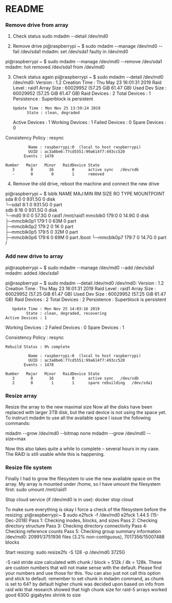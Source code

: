 # README #

### Remove drive from array

1. Check status
sudo mdadm --detail /dev/md0 

2. Remove drive
pi@raspberrypi ~  $ sudo mdadm --manage /dev/md0 --fail /dev/sda1
mdadm: set /dev/sda1 faulty in /dev/md0

pi@raspberrypi ~  $ sudo mdadm --manage /dev/md0 --remove /dev/sda1
mdadm: hot removed /dev/sda1 from /dev/md0

3. Check status again
pi@raspberrypi ~  $ sudo mdadm --detail /dev/md0 
/dev/md0:
           Version : 1.2
     Creation Time : Thu May 23 16:01:31 2019
        Raid Level : raid1
        Array Size : 60029952 (57.25 GiB 61.47 GB)
     Used Dev Size : 60029952 (57.25 GiB 61.47 GB)
      Raid Devices : 2
     Total Devices : 1
       Persistence : Superblock is persistent

       Update Time : Mon Nov 25 13:59:24 2019
             State : clean, degraded 
    Active Devices : 1
   Working Devices : 1
    Failed Devices : 0
     Spare Devices : 0

Consistency Policy : resync

              Name : raspberrypi:0  (local to host raspberrypi)
              UUID : ac3a8be6:77cd5551:99a614f7:493cc520
            Events : 1470

    Number   Major   Minor   RaidDevice State
       3       8       16        0      active sync   /dev/sdb
       -       0        0        1      removed


4. Remove the old drive, reboot the machine and connect the new drive

pi@raspberrypi ~  $ lsblk
NAME        MAJ:MIN RM   SIZE RO TYPE  MOUNTPOINT
sda           8:0    0 931.5G  0 disk  
└─sda1        8:1    0 931.5G  0 part  
sdb           8:16   0 931.5G  0 disk  
└─md0         9:0    0  57.3G  0 raid1 /mnt/raid1
mmcblk0     179:0    0  14.9G  0 disk  
├─mmcblk0p1 179:1    0    63M  0 part  
├─mmcblk0p2 179:2    0     1K  0 part  
├─mmcblk0p5 179:5    0    32M  0 part  
├─mmcblk0p6 179:6    0    69M  0 part  /boot
└─mmcblk0p7 179:7    0  14.7G  0 part  /


### Add new drive to array

pi@raspberrypi ~  $ sudo mdadm --manage /dev/md0 --add /dev/sda1
mdadm: added /dev/sda1

pi@raspberrypi ~  $ sudo mdadm --detail /dev/md0 
/dev/md0:
           Version : 1.2
     Creation Time : Thu May 23 16:01:31 2019
        Raid Level : raid1
        Array Size : 60029952 (57.25 GiB 61.47 GB)
     Used Dev Size : 60029952 (57.25 GiB 61.47 GB)
      Raid Devices : 2
     Total Devices : 2
       Persistence : Superblock is persistent

       Update Time : Mon Nov 25 14:03:16 2019
             State : clean, degraded, recovering 
    Active Devices : 1
   Working Devices : 2
    Failed Devices : 0
     Spare Devices : 1

Consistency Policy : resync

    Rebuild Status : 0% complete

              Name : raspberrypi:0  (local to host raspberrypi)
              UUID : ac3a8be6:77cd5551:99a614f7:493cc520
            Events : 1478

    Number   Major   Minor   RaidDevice State
       3       8       16        0      active sync   /dev/sdb
       2       8        1        1      spare rebuilding   /dev/sda1


### Resize array

Resize the array to the new maximal size
Now all the disks have been replaced with larger 3TB disk, but the raid device is not using the space yet. To instruct mdadm to use all the available space I issue the following commands:

mdadm --grow /dev/md0 --bitmap none
mdadm --grow /dev/md0 --size=max

Now this also takes quite a while to complete – several hours in my case. The RAID is still usable while this is happening.


### Resize file system
Finally I had to grow the filesystem to use the new available space on the array. My array is mounted under /home, so I have umount the filesystem first:
sudo umount /mnt/raid1

Stop cloud service (if /dev/md0 is in use):
docker stop cloud

To make sure everything is okay I force a check of the filesystem before the resizing:
pi@raspberrypi:~ $ sudo e2fsck -f /dev/md0
e2fsck 1.44.5 (15-Dec-2018)
Pass 1: Checking inodes, blocks, and sizes
Pass 2: Checking directory structure
Pass 3: Checking directory connectivity
Pass 4: Checking reference counts
Pass 5: Checking group summary information
/dev/md0: 20991/3751936 files (3.2% non-contiguous), 7017356/15007488 blocks

Start resizing:
sudo resize2fs -S 128 -p /dev/md0 3725G

 -S raid stride size calculated with chunk / block = 512k / 4k = 128k. These are custom numbers that will not make sense with the default. Please find your numbers and use those for this. You can also just not call this option and stick to default.
remember to set chunk in mdadm command, as chunk is set to 64? by default
higher chunk was decided upon based on info from raid wiki that research showed that high chunk size for raid-5 arrays worked good
630G gigabytes shrink to size